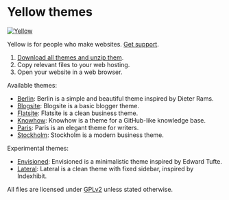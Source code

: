 Yellow themes
=============
[![Yellow](https://raw.githubusercontent.com/datenstrom/yellow-developers/master/media/images/yellow-photo.jpg)](https://datenstrom.se/yellow)

Yellow is for people who make websites. [Get support](https://developers.datenstrom.se/help/support).

1. [Download all themes and unzip them](https://github.com/datenstrom/yellow-themes/archive/master.zip).  
2. Copy relevant files to your web hosting.  
3. Open your website in a web browser.

Available themes:

* [Berlin](https://github.com/datenstrom/yellow-themes/tree/master/berlin): 
  Berlin is a simple and beautiful theme inspired by Dieter Rams.
* [Blogsite](https://github.com/datenstrom/yellow-themes/tree/master/blogsite): 
  Blogsite is a basic blogger theme.
* [Flatsite](https://github.com/datenstrom/yellow-themes/tree/master/flatsite): 
  Flatsite is a clean business theme.
* [Knowhow](https://github.com/datenstrom/yellow-themes/tree/master/knowhow): 
  Knowhow is a theme for a GitHub-like knowledge base.
* [Paris](https://github.com/datenstrom/yellow-themes/tree/master/paris): 
  Paris is an elegant theme for writers.
* [Stockholm](https://github.com/datenstrom/yellow-themes/tree/master/stockholm): 
  Stockholm is a modern business theme.

Experimental themes:

* [Envisioned](https://github.com/nogginfuel/yellow-theme-envisioned):
  Envisioned is a minimalistic theme inspired by Edward Tufte.
* [Lateral](https://github.com/nibreh/yellow-theme-lateral):
  Lateral is a clean theme with fixed sidebar, inspired by Indexhibit.

All files are licensed under [GPLv2](https://opensource.org/licenses/GPL-2.0) unless stated otherwise.
